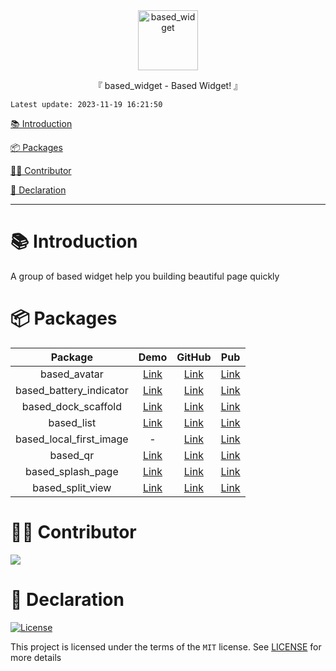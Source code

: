 <div align="center">
  <img id="based_widget" width="96" alt="based_widget" src="https://raw.githubusercontent.com/Cierra-Runis/based_widget/master/.github/icon.svg">
  <p>『 based_widget - Based Widget! 』</p>
</div>

`Latest update: 2023-11-19 16:21:50`

[📚 Introduction](#-Introduction)

[📦 Packages](#-Packages)

[🧑‍💻 Contributor](#-Contributor)

[🔦 Declaration](#-Declaration)

---

# 📚 Introduction

A group of based widget help you building beautiful page quickly

# 📦 Packages

|         Package         |                     Demo                     |                                              GitHub                                               |                           Pub                            |
| :---------------------: | :------------------------------------------: | :-----------------------------------------------------------------------------------------------: | :------------------------------------------------------: |
|      based_avatar       | [Link](https://note-of-me.top/based_widget/) |      [Link](https://github.com/Cierra-Runis/based_widget/tree/master/packages/based_avatar)       |      [Link](https://pub.dev/packages/based_avatar)       |
| based_battery_indicator | [Link](https://note-of-me.top/based_widget/) | [Link](https://github.com/Cierra-Runis/based_widget/tree/master/packages/based_battery_indicator) | [Link](https://pub.dev/packages/based_battery_indicator) |
|   based_dock_scaffold   | [Link](https://note-of-me.top/based_widget/) |   [Link](https://github.com/Cierra-Runis/based_widget/tree/master/packages/based_dock_scaffold)   |   [Link](https://pub.dev/packages/based_dock_scaffold)   |
|       based_list        | [Link](https://note-of-me.top/based_widget/) |       [Link](https://github.com/Cierra-Runis/based_widget/tree/master/packages/based_list)        |       [Link](https://pub.dev/packages/based_list)        |
| based_local_first_image |                      -                       | [Link](https://github.com/Cierra-Runis/based_widget/tree/master/packages/based_local_first_image) | [Link](https://pub.dev/packages/based_local_first_image) |
|        based_qr         | [Link](https://note-of-me.top/based_widget/) |        [Link](https://github.com/Cierra-Runis/based_widget/tree/master/packages/based_qr)         |        [Link](https://pub.dev/packages/based_qr)         |
|    based_splash_page    | [Link](https://note-of-me.top/based_widget/) |    [Link](https://github.com/Cierra-Runis/based_widget/tree/master/packages/based_splash_page)    |    [Link](https://pub.dev/packages/based_splash_page)    |
|    based_split_view     | [Link](https://note-of-me.top/based_widget/) |    [Link](https://github.com/Cierra-Runis/based_widget/tree/master/packages/based_split_view)     |    [Link](https://pub.dev/packages/based_split_view)     |

# 🧑‍💻 Contributor

<a href="https://github.com/Cierra-Runis/based_widget/graphs/contributors">
  <img src="https://contrib.rocks/image?repo=Cierra-Runis/based_widget" />
</a>

# 🔦 Declaration

[![License](https://img.shields.io/github/license/Cierra-Runis/based_widget)](https://github.com/Cierra-Runis/based_widget/blob/master/LICENSE)

This project is licensed under the terms of the `MIT` license. See [LICENSE](https://github.com/Cierra-Runis/based_widget/blob/master/LICENSE) for more details

